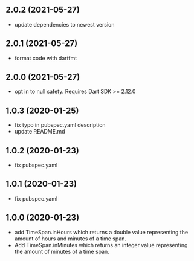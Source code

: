 ## 2.0.2 (2021-05-27)

- update dependencies to newest version

## 2.0.1 (2021-05-27)

- format code with dartfmt

## 2.0.0 (2021-05-27)

- opt in to null safety. Requires Dart SDK >= 2.12.0

## 1.0.3 (2020-01-25)

- fix typo in pubspec.yaml description
- update README.md

## 1.0.2 (2020-01-23)

- fix pubspec.yaml

## 1.0.1 (2020-01-23)

- fix pubspec.yaml

## 1.0.0 (2020-01-23)

- add TimeSpan.inHours which returns a double value representing the amount of hours and minutes of a time span.
- Add TimeSpan.inMinutes which returns an integer value representing the amount of minutes of a time span.
